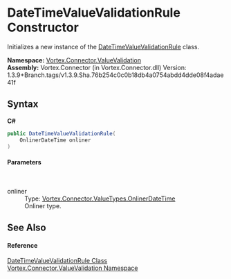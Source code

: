 # DateTimeValueValidationRule Constructor 
 

Initializes a new instance of the <a href="T_Vortex_Connector_ValueValidation_DateTimeValueValidationRule.md">DateTimeValueValidationRule</a> class.

**Namespace:**&nbsp;<a href="N_Vortex_Connector_ValueValidation.md">Vortex.Connector.ValueValidation</a><br />**Assembly:**&nbsp;Vortex.Connector (in Vortex.Connector.dll) Version: 1.3.9+Branch.tags/v1.3.9.Sha.76b254c0c0b18db4a0754abdd4dde08f4adae41f

## Syntax

**C#**<br />
``` C#
public DateTimeValueValidationRule(
	OnlinerDateTime onliner
)
```


#### Parameters
&nbsp;<dl><dt>onliner</dt><dd>Type: <a href="T_Vortex_Connector_ValueTypes_OnlinerDateTime.md">Vortex.Connector.ValueTypes.OnlinerDateTime</a><br />Onliner type.</dd></dl>

## See Also


#### Reference
<a href="T_Vortex_Connector_ValueValidation_DateTimeValueValidationRule.md">DateTimeValueValidationRule Class</a><br /><a href="N_Vortex_Connector_ValueValidation.md">Vortex.Connector.ValueValidation Namespace</a><br />